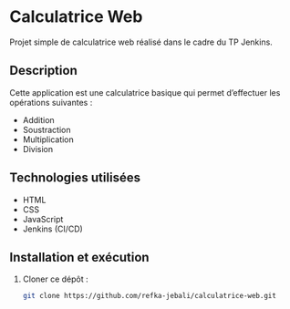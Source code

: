 # Calculatrice Web

Projet simple de calculatrice web réalisé dans le cadre du TP Jenkins.

## Description
Cette application est une calculatrice basique qui permet d’effectuer les opérations suivantes :
- Addition
- Soustraction
- Multiplication
- Division

## Technologies utilisées
- HTML
- CSS
- JavaScript
- Jenkins (CI/CD)

## Installation et exécution
1. Cloner ce dépôt :
   ```bash
   git clone https://github.com/refka-jebali/calculatrice-web.git
